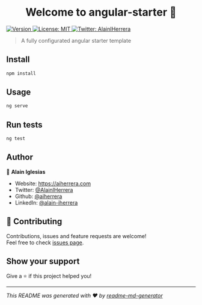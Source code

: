 <h1 align="center">Welcome to angular-starter 👋</h1>
<p>
  <a href="https://www.npmjs.com/package/angular-starter" target="_blank">
    <img alt="Version" src="https://img.shields.io/npm/v/angular-starter.svg">
  </a>
  <a href="#" target="_blank">
    <img alt="License: MIT" src="https://img.shields.io/badge/License-MIT-yellow.svg" />
  </a>
  <a href="https://twitter.com/AlainIHerrera" target="_blank">
    <img alt="Twitter: AlainIHerrera" src="https://img.shields.io/twitter/follow/AlainIHerrera.svg?style=social" />
  </a>
</p>

> A fully configurated angular starter template

## Install

```sh
npm install
```

## Usage

```sh
ng serve
```

## Run tests

```sh
ng test
```

## Author

👤 **Alain Iglesias**

* Website: https://aiherrera.com
* Twitter: [@AlainIHerrera](https://twitter.com/AlainIHerrera)
* Github: [@aiherrera](https://github.com/aiherrera)
* LinkedIn: [@alain-iherrera](https://linkedin.com/in/alain-iherrera)

## 🤝 Contributing

Contributions, issues and feature requests are welcome!<br />Feel free to check [issues page](https://github.com/aiherrera/angular-starter/issues). 

## Show your support

Give a ⭐️ if this project helped you!

***
_This README was generated with ❤️ by [readme-md-generator](https://github.com/kefranabg/readme-md-generator)_